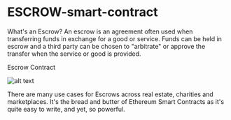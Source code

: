 # ESCROW-smart-contract

What's an Escrow? 
An escrow is an agreement often used when transferring funds in exchange for a good or service. Funds can be held in escrow and a third party can be chosen to "arbitrate" or approve the transfer when the service or good is provided.

Escrow Contract

![alt text]([http://url/to/img.png](https://res.cloudinary.com/divzjiip8/image/upload/v1526784126/rlummazk4f0fycevsvbu.png))

There are many use cases for Escrows across real estate, charities and marketplaces. It's the bread and butter of Ethereum Smart Contracts as it's quite easy to write, and yet, so powerful. 
